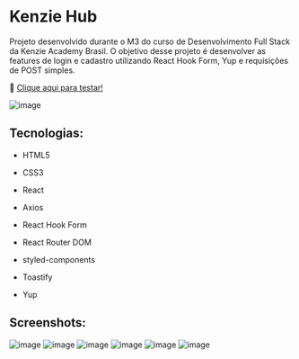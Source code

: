# Kenzie Hub

Projeto desenvolvido durante o M3 do curso de Desenvolvimento Full Stack da Kenzie Academy Brasil. O objetivo desse projeto é desenvolver as features de login e cadastro utilizando React Hook Form, Yup e requisições de POST simples.

🏁 [Clique aqui para testar!](https://react-entrega-s2-kenzie-hub-fidelmarques-fidelmarques.vercel.app/)

![image](https://user-images.githubusercontent.com/98785969/182207865-46beef7d-56d6-43b2-b9d4-a4d47548803e.png)

## Tecnologias:
* HTML5
* CSS3
* React

* Axios
* React Hook Form
* React Router DOM
* styled-components
* Toastify
* Yup

## Screenshots:
![image](https://user-images.githubusercontent.com/98785969/182209233-29a83496-a240-4789-9fe3-74861a6899ec.png)
![image](https://user-images.githubusercontent.com/98785969/182209274-84278514-bbec-4bca-a1d7-ebee80b0a2da.png)
![image](https://user-images.githubusercontent.com/98785969/182209182-ee5ba35b-daf0-422c-a71c-0370f6409326.png)
![image](https://user-images.githubusercontent.com/98785969/182209641-931f97e8-64b5-4ce4-8aa8-a1883371f5c7.png)
![image](https://user-images.githubusercontent.com/98785969/182209754-3d119c72-dc76-4e21-a152-5e81595b44ad.png)
![image](https://user-images.githubusercontent.com/98785969/182209809-b84c18f1-5451-47b2-82e3-d871d3df746c.png)

